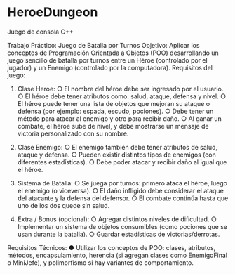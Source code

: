# HeroeDungeon
Juego de consola C++

Trabajo Práctico: Juego de Batalla por Turnos 
Objetivo: Aplicar los conceptos de Programación Orientada a Objetos (POO) 
desarrollando un juego sencillo de batalla por turnos entre un Héroe (controlado por el 
jugador) y un Enemigo (controlado por la computadora). 
Requisitos del juego: 

1. Clase Heroe: 
○ El nombre del héroe debe ser ingresado por el usuario. 
○ El héroe debe tener atributos como: salud, ataque, defensa y nivel. 
○ El héroe puede tener una lista de objetos que mejoran su ataque o defensa 
(por ejemplo: espada, escudo, pociones). 
○ Debe tener un método para atacar al enemigo y otro para recibir daño. 
○ Al ganar un combate, el héroe sube de nivel, y debe mostrarse un mensaje 
de victoria personalizado con su nombre. 

2. Clase Enemigo: 
○ El enemigo también debe tener atributos de salud, ataque y defensa. 
○ Pueden existir distintos tipos de enemigos (con diferentes estadísticas). 
○ Debe poder atacar y recibir daño al igual que el héroe. 

3. Sistema de Batalla: 
○ Se juega por turnos: primero ataca el héroe, luego el enemigo (o viceversa). 
○ El daño infligido debe considerar el ataque del atacante y la defensa del 
defensor. 
○ El combate continúa hasta que uno de los dos quede sin salud. 

4. Extra / Bonus (opcional): 
○ Agregar distintos niveles de dificultad. 
○ Implementar un sistema de objetos consumibles (como pociones que se usan 
durante la batalla). 
○ Guardar estadísticas de victorias/derrotas. 

Requisitos Técnicos: 
● Utilizar los conceptos de POO: clases, atributos, métodos, encapsulamiento, 
herencia (si agregan clases como EnemigoFinal o MiniJefe), y polimorfismo si 
hay variantes de comportamiento. 
